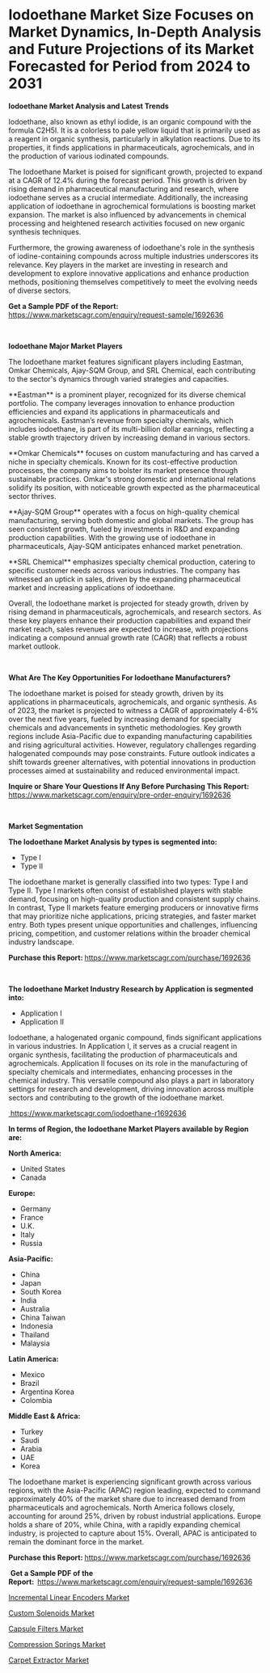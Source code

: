 <p><h1>Iodoethane Market Size Focuses on Market Dynamics, In-Depth Analysis and Future Projections of its Market Forecasted for Period from 2024 to 2031</h1></p><p><strong>Iodoethane Market Analysis and Latest Trends</strong></p>
<p><p>Iodoethane, also known as ethyl iodide, is an organic compound with the formula C2H5I. It is a colorless to pale yellow liquid that is primarily used as a reagent in organic synthesis, particularly in alkylation reactions. Due to its properties, it finds applications in pharmaceuticals, agrochemicals, and in the production of various iodinated compounds.</p><p>The Iodoethane Market is poised for significant growth, projected to expand at a CAGR of 12.4% during the forecast period. This growth is driven by rising demand in pharmaceutical manufacturing and research, where iodoethane serves as a crucial intermediate. Additionally, the increasing application of iodoethane in agrochemical formulations is boosting market expansion. The market is also influenced by advancements in chemical processing and heightened research activities focused on new organic synthesis techniques. </p><p>Furthermore, the growing awareness of iodoethane's role in the synthesis of iodine-containing compounds across multiple industries underscores its relevance. Key players in the market are investing in research and development to explore innovative applications and enhance production methods, positioning themselves competitively to meet the evolving needs of diverse sectors.</p></p>
<p><strong>Get a Sample PDF of the Report:&nbsp;</strong> <a href="https://www.marketscagr.com/enquiry/request-sample/1692636?utm_campaign=1126&utm_medium=2&utm_source=Github&utm_content=ia&utm_term=20102024&utm_id=iodoethane">https://www.marketscagr.com/enquiry/request-sample/1692636</a></p>
<p>&nbsp;</p>
<p><strong>Iodoethane Major Market Players</strong></p>
<p><p>The Iodoethane market features significant players including Eastman, Omkar Chemicals, Ajay-SQM Group, and SRL Chemical, each contributing to the sector's dynamics through varied strategies and capacities.</p><p>**Eastman** is a prominent player, recognized for its diverse chemical portfolio. The company leverages innovation to enhance production efficiencies and expand its applications in pharmaceuticals and agrochemicals. Eastman’s revenue from specialty chemicals, which includes iodoethane, is part of its multi-billion dollar earnings, reflecting a stable growth trajectory driven by increasing demand in various sectors.</p><p>**Omkar Chemicals** focuses on custom manufacturing and has carved a niche in specialty chemicals. Known for its cost-effective production processes, the company aims to bolster its market presence through sustainable practices. Omkar's strong domestic and international relations solidify its position, with noticeable growth expected as the pharmaceutical sector thrives.</p><p>**Ajay-SQM Group** operates with a focus on high-quality chemical manufacturing, serving both domestic and global markets. The group has seen consistent growth, fueled by investments in R&D and expanding production capabilities. With the growing use of iodoethane in pharmaceuticals, Ajay-SQM anticipates enhanced market penetration.</p><p>**SRL Chemical** emphasizes specialty chemical production, catering to specific customer needs across various industries. The company has witnessed an uptick in sales, driven by the expanding pharmaceutical market and increasing applications of iodoethane.</p><p>Overall, the Iodoethane market is projected for steady growth, driven by rising demand in pharmaceuticals, agrochemicals, and research sectors. As these key players enhance their production capabilities and expand their market reach, sales revenues are expected to increase, with projections indicating a compound annual growth rate (CAGR) that reflects a robust market outlook.</p></p>
<p>&nbsp;</p>
<p><strong>What Are The Key Opportunities For Iodoethane Manufacturers?</strong></p>
<p><p>The iodoethane market is poised for steady growth, driven by its applications in pharmaceuticals, agrochemicals, and organic synthesis. As of 2023, the market is projected to witness a CAGR of approximately 4-6% over the next five years, fueled by increasing demand for specialty chemicals and advancements in synthetic methodologies. Key growth regions include Asia-Pacific due to expanding manufacturing capabilities and rising agricultural activities. However, regulatory challenges regarding halogenated compounds may pose constraints. Future outlook indicates a shift towards greener alternatives, with potential innovations in production processes aimed at sustainability and reduced environmental impact.</p></p>
<p><strong>Inquire or Share Your Questions If Any Before Purchasing This Report:</strong> <a href="https://www.marketscagr.com/enquiry/pre-order-enquiry/1692636?utm_campaign=1126&utm_medium=2&utm_source=Github&utm_content=ia&utm_term=20102024&utm_id=iodoethane">https://www.marketscagr.com/enquiry/pre-order-enquiry/1692636</a></p>
<p>&nbsp;</p>
<p><strong>Market Segmentation</strong></p>
<p><strong>The Iodoethane Market Analysis by types is segmented into:</strong></p>
<p><ul><li>Type I</li><li>Type II</li></ul></p>
<p><p>The iodoethane market is generally classified into two types: Type I and Type II. Type I markets often consist of established players with stable demand, focusing on high-quality production and consistent supply chains. In contrast, Type II markets feature emerging producers or innovative firms that may prioritize niche applications, pricing strategies, and faster market entry. Both types present unique opportunities and challenges, influencing pricing, competition, and customer relations within the broader chemical industry landscape.</p></p>
<p><strong>Purchase this Report:&nbsp;</strong><a href="https://www.marketscagr.com/purchase/1692636?utm_campaign=1126&utm_medium=2&utm_source=Github&utm_content=ia&utm_term=20102024&utm_id=iodoethane">https://www.marketscagr.com/purchase/1692636</a></p>
<p>&nbsp;</p>
<p><strong>The Iodoethane Market Industry Research by Application is segmented into:</strong></p>
<p><ul><li>Application I</li><li>Application II</li></ul></p>
<p><p>Iodoethane, a halogenated organic compound, finds significant applications in various industries. In Application I, it serves as a crucial reagent in organic synthesis, facilitating the production of pharmaceuticals and agrochemicals. Application II focuses on its role in the manufacturing of specialty chemicals and intermediates, enhancing processes in the chemical industry. This versatile compound also plays a part in laboratory settings for research and development, driving innovation across multiple sectors and contributing to the growth of the iodoethane market.</p></p>
<p><a href="https://www.marketscagr.com/iodoethane-r1692636?utm_campaign=1126&utm_medium=2&utm_source=Github&utm_content=ia&utm_term=20102024&utm_id=iodoethane">&nbsp;https://www.marketscagr.com/iodoethane-r1692636</a></p>
<p><strong>In terms of Region, the Iodoethane Market Players available by Region are:</strong></p>
<p>
    <p> <strong> North America: </strong>
        <ul>
            <li>United States</li>
            <li>Canada</li>
        </ul>
        </p> 
    <p> <strong> Europe: </strong>
        <ul>
            <li>Germany</li>
            <li>France</li>
            <li>U.K.</li>
            <li>Italy</li>
            <li>Russia</li>
        </ul>
        </p> 
    <p> <strong> Asia-Pacific: </strong>
        <ul>
            <li>China</li>
            <li>Japan</li>
            <li>South Korea</li>
            <li>India</li>
            <li>Australia</li>
            <li>China Taiwan</li>
            <li>Indonesia</li>
            <li>Thailand</li>
            <li>Malaysia</li>
        </ul>
        </p> 
    <p> <strong> Latin America: </strong>
        <ul>
            <li>Mexico</li>
            <li>Brazil</li>
            <li>Argentina Korea</li>
            <li>Colombia</li>
        </ul>
        </p> 
    <p> <strong> Middle East & Africa: </strong>
        <ul>
            <li>Turkey</li>
            <li>Saudi</li>
            <li>Arabia</li>
            <li>UAE</li>
            <li>Korea</li>
        </ul>
    </p>
    </p>
<p><p>The Iodoethane market is experiencing significant growth across various regions, with the Asia-Pacific (APAC) region leading, expected to command approximately 40% of the market share due to increased demand from pharmaceuticals and agrochemicals. North America follows closely, accounting for around 25%, driven by robust industrial applications. Europe holds a share of 20%, while China, with a rapidly expanding chemical industry, is projected to capture about 15%. Overall, APAC is anticipated to remain the dominant force in the market.</p></p>
<p><strong>Purchase this Report: </strong><a href="https://www.marketscagr.com/purchase/1692636?utm_campaign=1126&utm_medium=2&utm_source=Github&utm_content=ia&utm_term=20102024&utm_id=iodoethane">https://www.marketscagr.com/purchase/1692636</a></p>
<p>&nbsp;<strong>Get a Sample PDF of the Report:&nbsp;&nbsp;</strong><a href="https://www.marketscagr.com/enquiry/request-sample/1692636?utm_campaign=1126&utm_medium=2&utm_source=Github&utm_content=ia&utm_term=20102024&utm_id=iodoethane">https://www.marketscagr.com/enquiry/request-sample/1692636</a></p>
<p><strong></strong></p>
<p><p><a href="https://www.linkedin.com/pulse/comprehensive-incremental-linear-encoders-market-report-regional-yzvuc?utm_campaign=1126&utm_medium=2&utm_source=Github&utm_content=ia&utm_term=20102024&utm_id=iodoethane">Incremental Linear Encoders Market</a></p><p><a href="https://www.linkedin.com/pulse/custom-solenoids-mosaic-piecing-together-global-market-bdrtc?utm_campaign=1126&utm_medium=2&utm_source=Github&utm_content=ia&utm_term=20102024&utm_id=iodoethane">Custom Solenoids Market</a></p><p><a href="https://www.linkedin.com/pulse/capsule-filters-market-growth-outlook-from-2024-2031-projecting-facfc?utm_campaign=1126&utm_medium=2&utm_source=Github&utm_content=ia&utm_term=20102024&utm_id=iodoethane">Capsule Filters Market</a></p><p><a href="https://www.linkedin.com/pulse/compression-springs-market-trends-strategic-insights-3q3wc?utm_campaign=1126&utm_medium=2&utm_source=Github&utm_content=ia&utm_term=20102024&utm_id=iodoethane">Compression Springs Market</a></p><p><a href="https://www.linkedin.com/pulse/carpet-extractor-market-segmentation-applications-types-growth-cb6wc?utm_campaign=1126&utm_medium=2&utm_source=Github&utm_content=ia&utm_term=20102024&utm_id=iodoethane">Carpet Extractor Market</a></p></p>